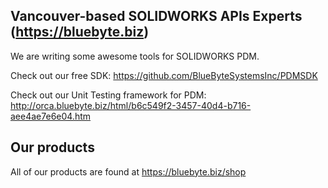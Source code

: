 ## Vancouver-based SOLIDWORKS APIs Experts (https://bluebyte.biz)

We are writing some awesome tools for SOLIDWORKS PDM.

Check out our free SDK: https://github.com/BlueByteSystemsInc/PDMSDK 

Check out our Unit Testing framework for PDM: http://orca.bluebyte.biz/html/b6c549f2-3457-40d4-b716-aee4ae7e6e04.htm


## Our products

All of our products are found at https://bluebyte.biz/shop
